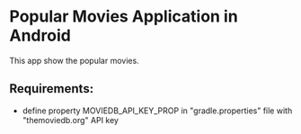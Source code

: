 # Popular Movies Application in Android

This app show the popular movies.

## Requirements:
 - define property MOVIEDB_API_KEY_PROP in "gradle.properties" file with "themoviedb.org" API key 



